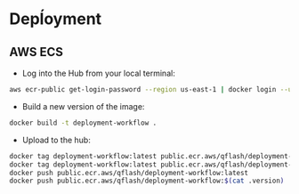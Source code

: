 # Depĺoyment

## AWS ECS

* Log into the Hub from your local terminal:

```bash
aws ecr-public get-login-password --region us-east-1 | docker login --username AWS --password-stdin public.ecr.aws
```

* Build a new version of the image:

```bash
docker build -t deployment-workflow .
```

* Upload to the hub:

```bash
docker tag deployment-workflow:latest public.ecr.aws/qflash/deployment-workflow:latest
docker tag deployment-workflow:latest public.ecr.aws/qflash/deployment-workflow:$(cat .version)
docker push public.ecr.aws/qflash/deployment-workflow:latest
docker push public.ecr.aws/qflash/deployment-workflow:$(cat .version)
```
